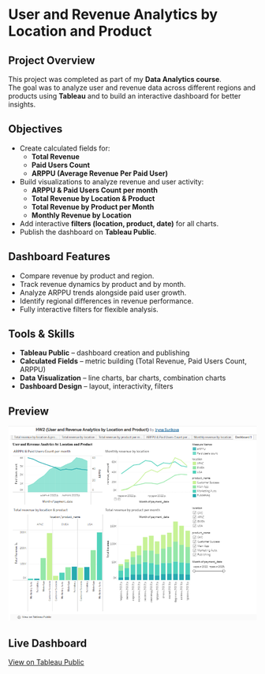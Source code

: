 # User and Revenue Analytics by Location and Product  

## Project Overview  
This project was completed as part of my **Data Analytics course**.  
The goal was to analyze user and revenue data across different regions and products using **Tableau** and to build an interactive dashboard for better insights.  

## Objectives  
- Create calculated fields for:  
  - **Total Revenue**  
  - **Paid Users Count**  
  - **ARPPU (Average Revenue Per Paid User)**  
- Build visualizations to analyze revenue and user activity:  
  - **ARPPU & Paid Users Count per month**  
  - **Total Revenue by Location & Product**  
  - **Total Revenue by Product per Month**  
  - **Monthly Revenue by Location**  
- Add interactive **filters (location, product, date)** for all charts.  
- Publish the dashboard on **Tableau Public**.  

## Dashboard Features  
- Compare revenue by product and region.  
- Track revenue dynamics by product and by month.  
- Analyze ARPPU trends alongside paid user growth.  
- Identify regional differences in revenue performance.  
- Fully interactive filters for flexible analysis.  

## Tools & Skills  
- **Tableau Public** – dashboard creation and publishing  
- **Calculated Fields** – metric building (Total Revenue, Paid Users Count, ARPPU)  
- **Data Visualization** – line charts, bar charts, combination charts  
- **Dashboard Design** – layout, interactivity, filters  

## Preview  
![Dashboard Screenshot](1.PNG)  

## Live Dashboard  
[View on Tableau Public](https://public.tableau.com/views/HW2UserandRevenueAnalyticsbyLocationandProduct/Dashboard1?:language=en-US&:sid=&:redirect=auth&:display_count=n&:origin=viz_share_link)  
